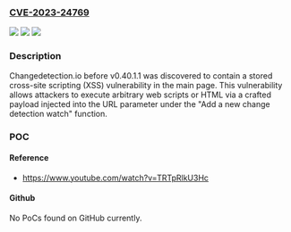 ### [CVE-2023-24769](https://cve.mitre.org/cgi-bin/cvename.cgi?name=CVE-2023-24769)
![](https://img.shields.io/static/v1?label=Product&message=n%2Fa&color=blue)
![](https://img.shields.io/static/v1?label=Version&message=n%2Fa&color=blue)
![](https://img.shields.io/static/v1?label=Vulnerability&message=n%2Fa&color=brighgreen)

### Description

Changedetection.io before v0.40.1.1 was discovered to contain a stored cross-site scripting (XSS) vulnerability in the main page. This vulnerability allows attackers to execute arbitrary web scripts or HTML via a crafted payload injected into the URL parameter under the "Add a new change detection watch" function.

### POC

#### Reference
- https://www.youtube.com/watch?v=TRTpRlkU3Hc

#### Github
No PoCs found on GitHub currently.

